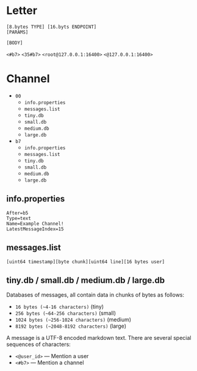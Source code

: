# Letter

```
[8.bytes TYPE] [16.byts ENDPOINT]
[PARAMS]

[BODY]
```

`<#b7>`
`<35#b7>`
`<root@127.0.0.1:16400>`
`<@127.0.0.1:16400>`

# Channel

- `00`
    - `info.properties`
    - `messages.list`
    - `tiny.db`
    - `small.db`
    - `medium.db`
    - `large.db`
- `b7`
    - `info.properties`
    - `messages.list`
    - `tiny.db`
    - `small.db`
    - `medium.db`
    - `large.db`

## info.properties

```properties
After=b5
Type=text
Name=Example Channel!
LatestMessageIndex=15
```

## messages.list

```
[uint64 timestamp][byte chunk][uint64 line][16 bytes user]
```

## tiny.db / small.db / medium.db / large.db

Databases of messages, all contain data in chunks of bytes as follows:
- `16 bytes (~4-16 characters)` (tiny)
- `256 bytes (~64-256 characters)` (small)
- `1024 bytes (~256-1024 characters)` (medium)
- `8192 bytes (~2048-8192 characters)` (large)

A message is a UTF-8 encoded markdown text. There are several special sequences of characters:

- `<@user_id>` — Mention a user
- `<#b7>` — Mention a channel
